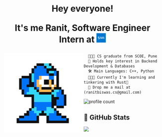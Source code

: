 
<div>
  <h1 align="center">
    Hey everyone!<br>
    <p>It's me Ranit, Software Engineer Intern at <img src="./media/sas-glyph.jpg" width=30 /></p>
    <img src="./media/ranit-hero.gif" align="left" />
  </h1>

  ```
    👨🏻‍🎓 CS graduate from SCOE, Pune
    🚀 Holds key interest in Backend Development & Databases
    🛠️ Main Languages: C++, Python
    🧑🏻‍💻 Currently I'm learning and tinkering with Rust🦀
    📧 Drop me a mail at (ranitbiswas.cs@gmail.com)
  ```
  ![profile count](https://komarev.com/ghpvc/?username=RhoNit&color=green) <br>
<div>

<h2>👀 GitHub Stats</h2>
<div>
  <a href="https://github.com/RhoNit">
    <img width="49%" src="https://github-readme-stats.vercel.app/api?username=RhoNit&theme=radical&title_color=0017ff&hide_border=true">
  </a>

  <!-- a href="https://github.com/RhoNit">
    <img width="49%" src="http://github-readme-streak-stats.herokuapp.com/?api&count_private=true&include_all_commits=true&user=RhoNit&theme=radical&date_format=M%20j%5B%2C%20Y%5D&ring=0017ff&fire=0017ff&sideNums=0017ff&hide_border=true">
  </a -->
</div>


